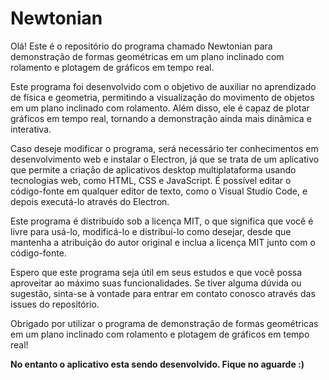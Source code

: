 # Newtonian
  Olá! Este é o repositório do programa chamado Newtonian para demonstração de formas geométricas em um plano inclinado com rolamento e plotagem de gráficos em tempo real.

  Este programa foi desenvolvido com o objetivo de auxiliar no aprendizado de física e geometria, permitindo a visualização do movimento de objetos em um plano inclinado com rolamento. Além disso, ele é capaz de plotar gráficos em tempo real, tornando a demonstração ainda mais dinâmica e interativa.

  Caso deseje modificar o programa, será necessário ter conhecimentos em desenvolvimento web e instalar o Electron, já que se trata de um aplicativo que permite a criação de aplicativos desktop multiplataforma usando tecnologias web, como HTML, CSS e JavaScript. É possível editar o código-fonte em qualquer editor de texto, como o Visual Studio Code, e depois executá-lo através do Electron.

  Este programa é distribuído sob a licença MIT, o que significa que você é livre para usá-lo, modificá-lo e distribuí-lo como desejar, desde que mantenha a atribuição do autor original e inclua a licença MIT junto com o código-fonte.

  Espero que este programa seja útil em seus estudos e que você possa aproveitar ao máximo suas funcionalidades. Se tiver alguma dúvida ou sugestão, sinta-se à vontade para entrar em contato conosco através das issues do repositório.

Obrigado por utilizar o programa de demonstração de formas geométricas em um plano inclinado com rolamento e plotagem de gráficos em tempo real!

**No entanto o aplicativo esta sendo desenvolvido. Fique no aguarde :)**
